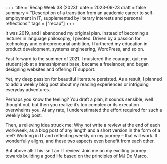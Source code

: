 +++
title = 'Recap Week 38 (2023)'
date = 2023-09-23
draft = false
summary = "Description of a transition from an academic career to self-employment in IT, supplemented by literary interests and personal reflections."
tags = ["recap"]
+++

It was 2019, and I abandoned my original plan. Instead of becoming a lecturer in language philosophy, I pivoted. Driven by a passion for technology and entrepreneurial ambition, I furthered my education in product development, systems engineering, WordPress, and so on.

Fast forward to the summer of 2021. I mustered the courage, quit my student job at a transshipment base, became a freelancer, and began designing websites and offering IT support.

Yet, my deep passion for beautiful literature persisted. As a result, I planned to add a weekly blog post about my reading experiences or intriguing everyday adventures.

Perhaps you know the feeling? You draft a plan, it sounds sensible, well thought out, but then you realize it’s too complex or its execution overwhelms you. At any rate, I underestimated the effort required for such a weekly blog post.

Then, a relieving idea struck me: Why not write a review at the end of each workweek, as a blog post of any length and a short version in the form of a reel? Working in IT and reflecting weekly on my journey – that will work. It wonderfully aligns, and these two aspects even benefit from each other.

But above all: This isn’t an IT review! Join me on my exciting journey towards building a good life based on the principles of MJ De Marco.